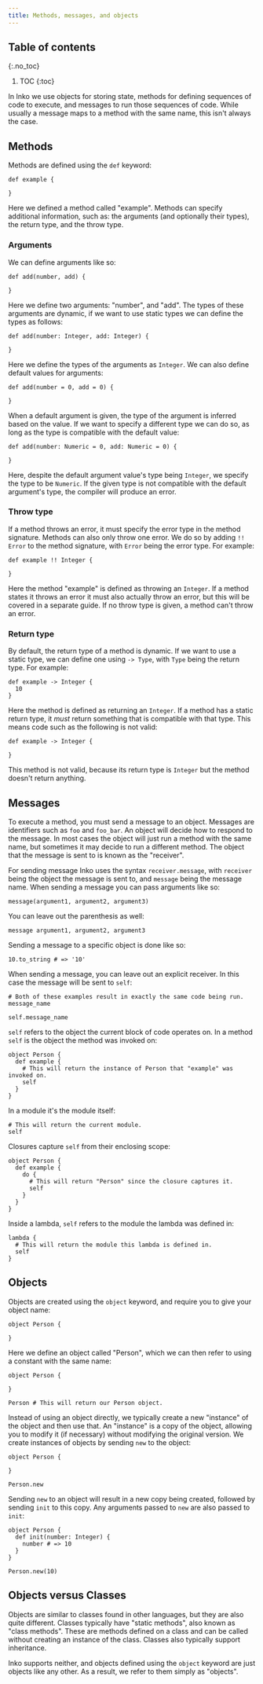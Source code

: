 ```yaml
---
title: Methods, messages, and objects
---
```


## Table of contents
{:.no_toc}

1. TOC
{:toc}

In Inko we use objects for storing state, methods for defining sequences of
code to execute, and messages to run those sequences of code. While usually a
message maps to a method with the same name, this isn't always the case.

## Methods

Methods are defined using the `def` keyword:

```inko
def example {

}
```

Here we defined a method called "example". Methods can specify additional
information, such as: the arguments (and optionally their types), the return
type, and the throw type.

### Arguments

We can define arguments like so:

```inko
def add(number, add) {

}
```

Here we define two arguments: "number", and "add". The types of these arguments
are dynamic, if we want to use static types we can define the types as follows:

```inko
def add(number: Integer, add: Integer) {

}
```

Here we define the types of the arguments as `Integer`. We can also define
default values for arguments:

```inko
def add(number = 0, add = 0) {

}
```

When a default argument is given, the type of the argument is inferred based on
the value. If we want to specify a different type we can do so, as long as the
type is compatible with the default value:

```inko
def add(number: Numeric = 0, add: Numeric = 0) {

}
```

Here, despite the default argument value's type being `Integer`, we specify the
type to be `Numeric`. If the given type is not compatible with the default
argument's type, the compiler will produce an error.

### Throw type

If a method throws an error, it must specify the error type in the method
signature. Methods can also only throw one error. We do so by adding `!! Error`
to the method signature, with `Error` being the error type. For example:

```inko
def example !! Integer {

}
```

Here the method "example" is defined as throwing an `Integer`. If a method
states it throws an error it must also actually throw an error, but this will be
covered in a separate guide. If no throw type is given, a method can't throw an
error.

### Return type

By default, the return type of a method is dynamic. If we want to use a static
type, we can define one using `-> Type`, with `Type` being the return type. For
example:

```inko
def example -> Integer {
  10
}
```

Here the method is defined as returning an `Integer`. If a method has a static
return type, it _must_ return something that is compatible with that type. This
means code such as the following is not valid:

```inko
def example -> Integer {

}
```

This method is not valid, because its return type is `Integer` but the method
doesn't return anything.

## Messages

To execute a method, you must send a message to an object. Messages are
identifiers such as `foo` and `foo_bar`. An object will decide how to respond to
the message. In most cases the object will just run a method with the same name,
but sometimes it may decide to run a different method. The object that the
message is sent to is known as the "receiver".

For sending message Inko uses the syntax `receiver.message`, with `receiver`
being the object the message is sent to, and `message` being the message name.
When sending a message you can pass arguments like so:

```inko
message(argument1, argument2, argument3)
```

You can leave out the parenthesis as well:

```inko
message argument1, argument2, argument3
```

Sending a message to a specific object is done like so:

```inko
10.to_string # => '10'
```

When sending a message, you can leave out an explicit receiver. In this case the
message will be sent to `self`:

```inko
# Both of these examples result in exactly the same code being run.
message_name

self.message_name
```


`self` refers to the object the current block of code operates on. In a method
`self` is the object the method was invoked on:

```inko
object Person {
  def example {
    # This will return the instance of Person that "example" was invoked on.
    self
  }
}
```

In a module it's the module itself:

```inko
# This will return the current module.
self
```

Closures capture `self` from their enclosing scope:

```inko
object Person {
  def example {
    do {
      # This will return "Person" since the closure captures it.
      self
    }
  }
}
```

Inside a lambda, `self` refers to the module the lambda was defined in:

```inko
lambda {
  # This will return the module this lambda is defined in.
  self
}
```

## Objects

Objects are created using the `object` keyword, and require you to give your
object name:

```inko
object Person {

}
```

Here we define an object called "Person", which we can then refer to using a
constant with the same name:

```inko
object Person {

}

Person # This will return our Person object.
```

Instead of using an object directly, we typically create a new "instance" of the
object and then use that. An "instance" is a copy of the object, allowing you to
modify it (if necessary) without modifying the original version. We create
instances of objects by sending `new` to the object:

```inko
object Person {

}

Person.new
```

Sending `new` to an object will result in a new copy being created, followed by
sending `init` to this copy. Any arguments passed to `new` are also passed to
`init`:

```inko
object Person {
  def init(number: Integer) {
    number # => 10
  }
}

Person.new(10)
```

## Objects versus Classes

Objects are similar to classes found in other languages, but they are also quite
different. Classes typically have "static methods", also known as "class
methods". These are methods defined on a class and can be called without
creating an instance of the class. Classes also typically support inheritance.

Inko supports neither, and objects defined using the `object` keyword are just
objects like any other. As a result, we refer to them simply as "objects".
